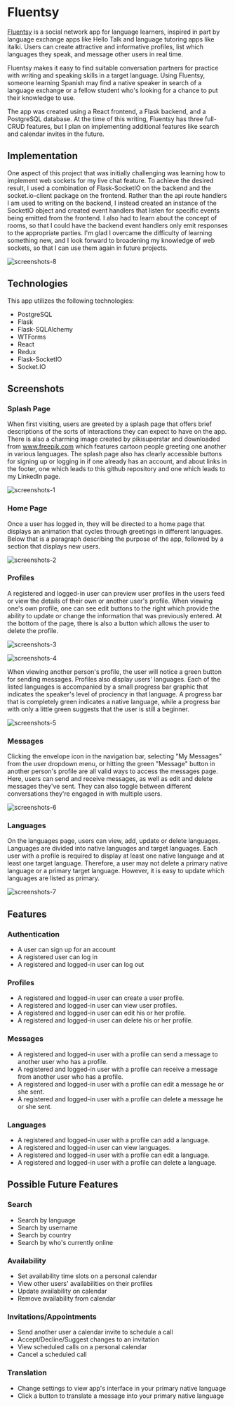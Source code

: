 # Fluentsy
[Fluentsy](https://fluentsy.herokuapp.com) is a social network app for language learners, inspired in part by language exchange apps like Hello Talk and language tutoring apps like italki. Users can create attractive and informative profiles, list which languages they speak, and message other users in real time. 

Fluentsy makes it easy to find suitable conversation partners for practice with writing and speaking skills in a target language. Using Fluentsy, someone learning Spanish may find a native speaker in search of a language exchange or a fellow student who's looking for a chance to put their knowledge to use.

The app was created using a React frontend, a Flask backend, and a PostgreSQL database. At the time of this writing, Fluentsy has three full-CRUD features, but I plan on implementing additional features like search and calendar invites in the future.

## Implementation

One aspect of this project that was initially challenging was learning how to implement web sockets for my live chat feature. To achieve the desired result, I used a combination of Flask-SocketIO on the backend and the socket.io-client package on the frontend. Rather than the api route handlers I am used to writing on the backend, I instead created an instance of the SocketIO object and created event handlers that listen for specific events being emitted from the frontend. I also had to learn about the concept of rooms, so that I could have the backend event handlers only emit responses to the appropriate parties. I'm glad I overcame the difficulty of learning something new, and I look forward to broadening my knowledge of web sockets, so that I can use them again in future projects.

![screenshots-8](https://user-images.githubusercontent.com/88861592/160312702-715a270e-8dc6-4ca1-9018-e2ad2ec23e37.PNG)

## Technologies
This app utilizes the following technologies:
- PostgreSQL
- Flask
- Flask-SQLAlchemy
- WTForms
- React
- Redux
- Flask-SocketIO
- Socket.IO

## Screenshots

### Splash Page

When first visiting, users are greeted by a splash page that offers brief descriptions of the sorts of interactions they can expect to have on the app. There is also a charming image created by pikisuperstar and downloaded from www.freepik.com which features cartoon people greeting one another in various languages. The splash page also has clearly accessible buttons for signing up or logging in if one already has an account, and about links in the footer, one which leads to this github repository and one which leads to my LinkedIn page.

![screenshots-1](https://user-images.githubusercontent.com/88861592/160306754-a41c59b1-832f-41ae-8433-dcaec5769d7c.PNG)

### Home Page

Once a user has logged in, they will be directed to a home page that displays an animation that cycles through greetings in different languages. Below that is a paragraph describing the purpose of the app, followed by a section that displays new users.

![screenshots-2](https://user-images.githubusercontent.com/88861592/160309110-2942df6b-c2ed-483c-a1cb-496e6aec01ef.PNG)

### Profiles

A registered and logged-in user can preview user profiles in the users feed or view the details of their own or another user's profile. When viewing one's own profile, one can see edit buttons to the right which provide the ability to update or change the information that was previously entered. At the bottom of the page, there is also a button which allows the user to delete the profile.

![screenshots-3](https://user-images.githubusercontent.com/88861592/160309510-1444bfb5-8d98-4c6c-9a8c-68fdab437e70.PNG)

![screenshots-4](https://user-images.githubusercontent.com/88861592/160309607-f65a1294-fbd8-4bc8-8e74-1d2adba98913.PNG)

When viewing another person's profile, the user will notice a green button for sending messages. Profiles also display users' languages. Each of the listed languages is accompanied by a small progress bar graphic that indicates the speaker's level of prociency in that language. A progress bar that is completely green indicates a native language, while a progress bar with only a little green suggests that the user is still a beginner.

![screenshots-5](https://user-images.githubusercontent.com/88861592/160309691-7c8930e5-164d-4e1e-918a-692b8f7d78b0.PNG)

### Messages

Clicking the envelope icon in the navigation bar, selecting "My Messages" from the user dropdown menu, or hitting the green "Message" button in another person's profile are all valid ways to access the messages page. Here, users can send and receive messages, as well as edit and delete messages they've sent. They can also toggle between different conversations they're engaged in with multiple users.

![screenshots-6](https://user-images.githubusercontent.com/88861592/160310231-c39444d0-6d89-4501-928a-0be9c40e0003.PNG)

### Languages

On the languages page, users can view, add, update or delete languages. Languages are divided into native languages and target languages. Each user with a profile is required to display at least one native language and at least one target language. Therefore, a user may not delete a primary native language or a primary target language. However, it is easy to update which languages are listed as primary.

![screenshots-7](https://user-images.githubusercontent.com/88861592/160310366-62b3d166-71f0-46da-938e-65d2bfaaf02d.PNG)

## Features

### Authentication
- A user can sign up for an account
- A registered user can log in
- A registered and logged-in user can log out

### Profiles
- A registered and logged-in user can create a user profile.
- A registered and logged-in user can view user profiles.
- A registered and logged-in user can edit his or her profile.
- A registered and logged-in user can delete his or her profile.

### Messages
- A registered and logged-in user with a profile can send a message to another user who has a profile.
- A registered and logged-in user with a profile can receive a message from another user who has a profile.
- A registered and logged-in user with a profile can edit a message he or she sent.
- A registered and logged-in user with a profile can delete a message he or she sent.

### Languages
- A registered and logged-in user with a profile can add a language.
- A registered and logged-in user can view languages.
- A registered and logged-in user with a profile can edit a language.
- A registered and logged-in user with a profile can delete a language.

## Possible Future Features

### Search
- Search by language
- Search by username
- Search by country
- Search by who's currently online

### Availability
- Set availability time slots on a personal calendar
- View other users' availabilities on their profiles
- Update availability on calendar
- Remove availability from calendar

### Invitations/Appointments
- Send another user a calendar invite to schedule a call
- Accept/Decline/Suggest changes to an invitation
- View scheduled calls on a personal calendar
- Cancel a scheduled call

### Translation
- Change settings to view app's interface in your primary native language
- Click a button to translate a message into your primary native language
